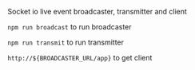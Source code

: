 Socket io live event broadcaster, transmitter and client

``npm run broadcast`` to run broadcaster

``npm run transmit`` to run transmitter

``http://${BROADCASTER_URL/app}`` to get client
